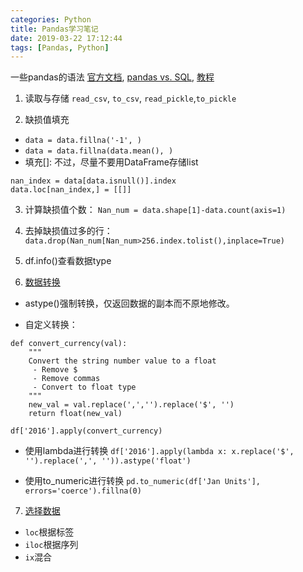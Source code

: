 ```yaml
---
categories: Python
title: Pandas学习笔记
date: 2019-03-22 17:12:44
tags: [Pandas, Python]
---
```


一些pandas的语法
[官方文档](http://pandas.pydata.org/pandas-docs/stable/getting_started/comparison/comparison_with_sql.html), [pandas vs. SQL](http://pandas.pydata.org/pandas-docs/stable/getting_started/comparison/comparison_with_sql.html), [教程](https://www.cnblogs.com/en-heng/p/5630849.html)


1. 读取与存储
`read_csv`, `to_csv`, `read_pickle`,`to_pickle`

2. 缺损值填充
- `data = data.fillna('-1', )`
- `data = data.fillna(data.mean(), )`
- 填充[]: 不过，尽量不要用DataFrame存储list
```
nan_index = data[data.isnull()].index
data.loc[nan_index,] = [[]]
```

3. 计算缺损值个数：
`Nan_num = data.shape[1]-data.count(axis=1)`

4. 去掉缺损值过多的行：
`data.drop(Nan_num[Nan_num>256.index.tolist(),inplace=True)`

5. df.info()查看数据type

6. [数据转换](https://juejin.im/post/5acc36e66fb9a028d043c2a5)
- astype()强制转换，仅返回数据的副本而不原地修改。

- 自定义转换：
```
def convert_currency(val):
    """
    Convert the string number value to a float
     - Remove $
     - Remove commas
     - Convert to float type
    """
    new_val = val.replace(',','').replace('$', '')
    return float(new_val)

df['2016'].apply(convert_currency)
```

- 使用lambda进行转换
`df['2016'].apply(lambda x: x.replace('$', '').replace(',', '')).astype('float')`

- 使用to_numeric进行转换
`pd.to_numeric(df['Jan Units'], errors='coerce').fillna(0)`

7. [选择数据](https://morvanzhou.github.io/tutorials/data-manipulation/np-pd/3-2-pd-indexing/)
- `loc`根据标签
- `iloc`根据序列
- `ix`混合
